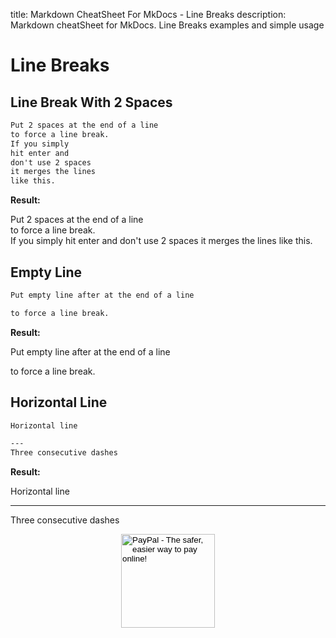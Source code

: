 title: Markdown CheatSheet For MkDocs - Line Breaks
description: Markdown cheatSheet for MkDocs. Line Breaks examples and simple usage

# Line Breaks

## Line Break With 2 Spaces

```markdown
Put 2 spaces at the end of a line  
to force a line break.  
If you simply
hit enter and
don't use 2 spaces
it merges the lines
like this.
```

__Result:__

Put 2 spaces at the end of a line  
to force a line break.  
If you simply
hit enter and
don't use 2 spaces
it merges the lines
like this.

## Empty Line

``` markdown
Put empty line after at the end of a line

to force a line break.
```

__Result:__

Put empty line after at the end of a line

to force a line break.

## Horizontal Line

```markdown
Horizontal line

---
Three consecutive dashes
```

__Result:__

Horizontal line

---
Three consecutive dashes

<!-- Donation Button -->
<form action="https://www.paypal.com/cgi-bin/webscr" method="post" target="_top" align="center"><input type="hidden" name="cmd" value="_s-xclick"><input type="hidden" name="hosted_button_id" value="Q94AU5RUD4X6A"><input type="image" src="https://raw.githubusercontent.com/fire1ce/3os.org/gh-pages/assets/images/beerDonation.png" width="150px" border="0" name="submit" alt="PayPal - The safer, easier way to pay online!"></form>
<!-- Donation Button -->